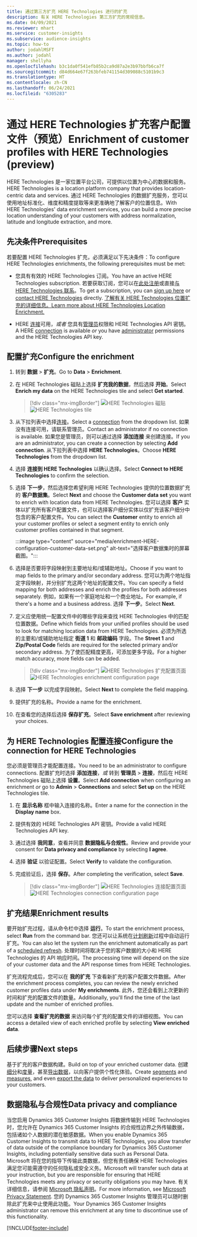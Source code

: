 ```yaml
---
title: 通过第三方扩充 HERE Technologies 进行的扩充
description: 有关 HERE Technologies 第三方扩充的常规信息。
ms.date: 04/09/2021
ms.reviewer: mhart
ms.service: customer-insights
ms.subservice: audience-insights
ms.topic: how-to
author: jodahlMSFT
ms.author: jodahl
manager: shellyha
ms.openlocfilehash: b3c1da0f541efb85b2ca9d87a2e3b97bbfb6ca7f
ms.sourcegitcommit: d84d664e67f263bfeb741154d309088c5101b9c3
ms.translationtype: HT
ms.contentlocale: zh-CN
ms.lasthandoff: 06/24/2021
ms.locfileid: "6305283"
---
```

# <a name="enrichment-of-customer-profiles-with-here-technologies-preview"></a><span data-ttu-id="f0c67-103">通过 HERE Technologies 扩充客户配置文件（预览）</span><span class="sxs-lookup"><span data-stu-id="f0c67-103">Enrichment of customer profiles with HERE Technologies (preview)</span></span>

<span data-ttu-id="f0c67-104">HERE Technologies 是一家位置平台公司，可提供以位置为中心的数据和服务。</span><span class="sxs-lookup"><span data-stu-id="f0c67-104">HERE Technologies is a location platform company that provides location-centric data and services.</span></span> <span data-ttu-id="f0c67-105">通过 HERE Technologies 的数据扩充服务，您可以使用地址标准化、维度和精度提取等来更准确地了解客户的位置信息。</span><span class="sxs-lookup"><span data-stu-id="f0c67-105">With HERE Technologies' data enrichment services, you can build a more precise location understanding of your customers with address normalization, latitude and longitude extraction, and more.</span></span>

## <a name="prerequisites"></a><span data-ttu-id="f0c67-106">先决条件</span><span class="sxs-lookup"><span data-stu-id="f0c67-106">Prerequisites</span></span>

<span data-ttu-id="f0c67-107">若要配置 HERE Technologies 扩充，必须满足以下先决条件：</span><span class="sxs-lookup"><span data-stu-id="f0c67-107">To configure HERE Technologies enrichments, the following prerequisites must be met:</span></span>

- <span data-ttu-id="f0c67-108">您具有有效的 HERE Technologies 订阅。</span><span class="sxs-lookup"><span data-stu-id="f0c67-108">You have an active HERE Technologies subscription.</span></span> <span data-ttu-id="f0c67-109">若要获取订阅，您可以在[此处注册](https://developer.here.com/sign-up?utm_medium=referral&utm_source=Microsoft-Dynamics-CI&create=Freemium-Basic)或直接[与 HERE Technologies 联系](https://developer.here.com/help?utm_medium=referral&utm_source=Microsoft-Dynamics-CI#how-can-we-help-you)。</span><span class="sxs-lookup"><span data-stu-id="f0c67-109">To get a subscription, you can [sign up here](https://developer.here.com/sign-up?utm_medium=referral&utm_source=Microsoft-Dynamics-CI&create=Freemium-Basic) or [contact HERE Technologies](https://developer.here.com/help?utm_medium=referral&utm_source=Microsoft-Dynamics-CI#how-can-we-help-you) directly.</span></span> [<span data-ttu-id="f0c67-110">了解有关 HERE Technologies 位置扩充的详细信息。</span><span class="sxs-lookup"><span data-stu-id="f0c67-110">Learn more about HERE Technologies Location Enrichment.</span></span>](https://developer.here.com/location-enrichment?cid=Dev-MicrosoftDynamics-DB-0-Dev-&utm_source=MicrosoftDynamics&utm_medium=referral&utm_campaign=Online_Dev_ReferralMicrosoft)

- <span data-ttu-id="f0c67-111">HERE [连接](connections.md)可用，*或者* 您具有[管理员](permissions.md#administrator)权限和 HERE Technologies API 密钥。</span><span class="sxs-lookup"><span data-stu-id="f0c67-111">A HERE [connection](connections.md) is available *or* you have [administrator](permissions.md#administrator) permissions and the HERE Technologies API key.</span></span>

## <a name="configure-the-enrichment"></a><span data-ttu-id="f0c67-112">配置扩充</span><span class="sxs-lookup"><span data-stu-id="f0c67-112">Configure the enrichment</span></span>

1. <span data-ttu-id="f0c67-113">转到 **数据** > **扩充**。</span><span class="sxs-lookup"><span data-stu-id="f0c67-113">Go to **Data** > **Enrichment**.</span></span> 

1. <span data-ttu-id="f0c67-114">在 HERE Technologies 磁贴上选择 **扩充我的数据**，然后选择 **开始**。</span><span class="sxs-lookup"><span data-stu-id="f0c67-114">Select **Enrich my data** on the HERE Technologies tile and select **Get started**.</span></span>

   > [!div class="mx-imgBorder"]
   > <span data-ttu-id="f0c67-115">![HERE Technologies 磁贴](media/HERE-tile.png "HERE Technologies 磁贴")</span><span class="sxs-lookup"><span data-stu-id="f0c67-115">![HERE Technologies tile](media/HERE-tile.png "HERE Technologies tile")</span></span>

1. <span data-ttu-id="f0c67-116">从下拉列表中选择[连接](connections.md)。</span><span class="sxs-lookup"><span data-stu-id="f0c67-116">Select a [connection](connections.md) from the dropdown list.</span></span> <span data-ttu-id="f0c67-117">如果没有连接可用，请联系管理员。</span><span class="sxs-lookup"><span data-stu-id="f0c67-117">Contact  an administrator if no connection is available.</span></span> <span data-ttu-id="f0c67-118">如果您是管理员，则可以通过选择 **添加连接** 来创建连接。</span><span class="sxs-lookup"><span data-stu-id="f0c67-118">If you are an administrator, you can create a connection by selecting **Add connection**.</span></span> <span data-ttu-id="f0c67-119">从下拉列表中选择 **HERE Technologies**。</span><span class="sxs-lookup"><span data-stu-id="f0c67-119">Choose **HERE Technologies** from the dropdown list.</span></span> 

1. <span data-ttu-id="f0c67-120">选择 **连接到 HERE Technologies** 以确认选择。</span><span class="sxs-lookup"><span data-stu-id="f0c67-120">Select **Connect to HERE Technologies** to confirm the selection.</span></span>

1.  <span data-ttu-id="f0c67-121">选择 **下一步**，然后选择您希望利用 HERE Technologies 提供的位置数据扩充的 **客户数据集**。</span><span class="sxs-lookup"><span data-stu-id="f0c67-121">Select **Next** and choose the **Customer data set** you want to enrich with location data from HERE Technologies.</span></span> <span data-ttu-id="f0c67-122">您可以选择 **客户** 实体以扩充所有客户配置文件，也可以选择客户细分实体以仅扩充该客户细分中包含的客户配置文件。</span><span class="sxs-lookup"><span data-stu-id="f0c67-122">You can select the **Customer** entity to enrich all your customer profiles or select a segment entity to enrich only customer profiles contained in that segment.</span></span>

    :::image type="content" source="media/enrichment-HERE-configuration-customer-data-set.png" alt-text="选择客户数据集时的屏幕截图。":::

1. <span data-ttu-id="f0c67-124">选择是否要将字段映射到主要地址和/或辅助地址。</span><span class="sxs-lookup"><span data-stu-id="f0c67-124">Choose if you want to map fields to the primary and/or secondary address.</span></span> <span data-ttu-id="f0c67-125">您可以为两个地址指定字段映射，并分别扩充这两个地址的配置文件。</span><span class="sxs-lookup"><span data-stu-id="f0c67-125">You can specify a field mapping for both addresses and enrich the profiles for both addresses separately.</span></span> <span data-ttu-id="f0c67-126">例如，如果有一个家庭地址和一个商业地址。</span><span class="sxs-lookup"><span data-stu-id="f0c67-126">For example, if there's a home and a business address.</span></span> <span data-ttu-id="f0c67-127">选择 **下一步**。</span><span class="sxs-lookup"><span data-stu-id="f0c67-127">Select **Next**.</span></span>

1. <span data-ttu-id="f0c67-128">定义应使用统一配置文件中的哪些字段来查找 HERE Technologies 中的匹配位置数据。</span><span class="sxs-lookup"><span data-stu-id="f0c67-128">Define which fields from your unified profiles should be used to look for matching location data from HERE Technologies.</span></span> <span data-ttu-id="f0c67-129">必须为所选的主要和/或辅助地址指定 **街道 1** 和 **邮政编码** 字段。</span><span class="sxs-lookup"><span data-stu-id="f0c67-129">The **Street 1** and **Zip/Postal Code** fields are required for the selected primary and/or secondary address.</span></span> <span data-ttu-id="f0c67-130">为了使匹配精度更高，可添加更多字段。</span><span class="sxs-lookup"><span data-stu-id="f0c67-130">For a higher match accuracy, more fields can be added.</span></span>

   > [!div class="mx-imgBorder"]
   > <span data-ttu-id="f0c67-131">![HERE Technologies 扩充配置页面](media/enrichment-HERE-configuration.png "HERE Technologies 扩充配置页面")</span><span class="sxs-lookup"><span data-stu-id="f0c67-131">![HERE Technologies enrichment configuration page](media/enrichment-HERE-configuration.png "HERE Technologies enrichment configuration page")</span></span>

1. <span data-ttu-id="f0c67-132">选择 **下一步** 以完成字段映射。</span><span class="sxs-lookup"><span data-stu-id="f0c67-132">Select **Next** to complete the field mapping.</span></span>

1. <span data-ttu-id="f0c67-133">提供扩充的名称。</span><span class="sxs-lookup"><span data-stu-id="f0c67-133">Provide a name for the enrichment.</span></span> 

1. <span data-ttu-id="f0c67-134">在查看您的选择后选择 **保存扩充**。</span><span class="sxs-lookup"><span data-stu-id="f0c67-134">Select **Save enrichment** after reviewing your choices.</span></span>

## <a name="configure-the-connection-for-here-technologies"></a><span data-ttu-id="f0c67-135">为 HERE Technologies 配置连接</span><span class="sxs-lookup"><span data-stu-id="f0c67-135">Configure the connection for HERE Technologies</span></span> 

<span data-ttu-id="f0c67-136">您必须是管理员才能配置连接。</span><span class="sxs-lookup"><span data-stu-id="f0c67-136">You need to be an administrator to configure connections.</span></span> <span data-ttu-id="f0c67-137">配置扩充时选择 **添加连接**，*或* 转到 **管理员** > **连接**，然后在 HERE Technologies 磁贴上选择 **设置**。</span><span class="sxs-lookup"><span data-stu-id="f0c67-137">Select **Add connection** when configuring an enrichment *or* go to **Admin** > **Connections** and select **Set up** on the HERE Technologies tile.</span></span>

1. <span data-ttu-id="f0c67-138">在 **显示名称** 框中输入连接的名称。</span><span class="sxs-lookup"><span data-stu-id="f0c67-138">Enter a name for the connection in the **Display name** box.</span></span>

1. <span data-ttu-id="f0c67-139">提供有效的 HERE Technologies API 密钥。</span><span class="sxs-lookup"><span data-stu-id="f0c67-139">Provide a valid HERE Technologies API key.</span></span>

1. <span data-ttu-id="f0c67-140">通过选择 **我同意**，查看并同意 **数据隐私与合规性**。</span><span class="sxs-lookup"><span data-stu-id="f0c67-140">Review and provide your consent for **Data privacy and compliance** by selecting **I agree**.</span></span>

1. <span data-ttu-id="f0c67-141">选择 **验证** 以验证配置。</span><span class="sxs-lookup"><span data-stu-id="f0c67-141">Select **Verify** to validate the configuration.</span></span>

1. <span data-ttu-id="f0c67-142">完成验证后，选择 **保存**。</span><span class="sxs-lookup"><span data-stu-id="f0c67-142">After completing the verification, select **Save**.</span></span>

   > [!div class="mx-imgBorder"]
   > <span data-ttu-id="f0c67-143">![HERE Technologies 连接配置页面](media/enrichment-HERE-connection.png "HERE Technologies 连接配置页面")</span><span class="sxs-lookup"><span data-stu-id="f0c67-143">![HERE Technologies connection configuration page](media/enrichment-HERE-connection.png "HERE Technologies connection configuration page")</span></span>

## <a name="enrichment-results"></a><span data-ttu-id="f0c67-144">扩充结果</span><span class="sxs-lookup"><span data-stu-id="f0c67-144">Enrichment results</span></span>

<span data-ttu-id="f0c67-145">要开始扩充过程，请从命令栏中选择 **运行**。</span><span class="sxs-lookup"><span data-stu-id="f0c67-145">To start the enrichment process, select **Run** from the command bar.</span></span> <span data-ttu-id="f0c67-146">您还可以让系统在[计划刷新](system.md#schedule-tab)过程中自动运行扩充。</span><span class="sxs-lookup"><span data-stu-id="f0c67-146">You can also let the system run the enrichment automatically as part of a [scheduled refresh](system.md#schedule-tab).</span></span> <span data-ttu-id="f0c67-147">处理时间将取决于您的客户数据的大小和 HERE Technologies 的 API 响应时间。</span><span class="sxs-lookup"><span data-stu-id="f0c67-147">The processing time will depend on the size of your customer data and the API response times from HERE Technologies.</span></span>

<span data-ttu-id="f0c67-148">扩充流程完成后，您可以在 **我的扩充** 下查看新扩充的客户配置文件数据。</span><span class="sxs-lookup"><span data-stu-id="f0c67-148">After the enrichment process completes, you can review the newly enriched customer profiles data under **My enrichments**.</span></span> <span data-ttu-id="f0c67-149">此外，您还会看到上次更新的时间和扩充的配置文件的数量。</span><span class="sxs-lookup"><span data-stu-id="f0c67-149">Additionally, you'll find the time of the last update and the number of enriched profiles.</span></span>

<span data-ttu-id="f0c67-150">您可以选择 **查看扩充的数据** 来访问每个扩充的配置文件的详细视图。</span><span class="sxs-lookup"><span data-stu-id="f0c67-150">You can access a detailed view of each enriched profile by selecting **View enriched data**.</span></span>

## <a name="next-steps"></a><span data-ttu-id="f0c67-151">后续步骤</span><span class="sxs-lookup"><span data-stu-id="f0c67-151">Next steps</span></span>

<span data-ttu-id="f0c67-152">基于扩充的客户数据构建。</span><span class="sxs-lookup"><span data-stu-id="f0c67-152">Build on top of your enriched customer data.</span></span> <span data-ttu-id="f0c67-153">创建[细分](segments.md)和[度量](measures.md)，甚至[导出数据](export-destinations.md)，以向客户提供个性化体验。</span><span class="sxs-lookup"><span data-stu-id="f0c67-153">Create [segments](segments.md) and [measures](measures.md), and even [export the data](export-destinations.md) to deliver personalized experiences to your customers.</span></span>

## <a name="data-privacy-and-compliance"></a><span data-ttu-id="f0c67-154">数据隐私与合规性</span><span class="sxs-lookup"><span data-stu-id="f0c67-154">Data privacy and compliance</span></span>

<span data-ttu-id="f0c67-155">当您启用 Dynamics 365 Customer Insights 将数据传输到 HERE Technologies 时，您允许在 Dynamics 365 Customer Insights 的合规性边界之外传输数据，包括诸如个人数据的潜在敏感数据。</span><span class="sxs-lookup"><span data-stu-id="f0c67-155">When you enable Dynamics 365 Customer Insights to transmit data to HERE Technologies, you allow transfer of data outside of the compliance boundary for Dynamics 365 Customer Insights, including potentially sensitive data such as Personal Data.</span></span> <span data-ttu-id="f0c67-156">Microsoft 将在您的指导下传输此类数据，但您有责任确保 HERE Technologies 满足您可能需遵守的任何隐私或安全义务。</span><span class="sxs-lookup"><span data-stu-id="f0c67-156">Microsoft will transfer such data at your instruction, but you are responsible for ensuring that HERE Technologies meets any privacy or security obligations you may have.</span></span> <span data-ttu-id="f0c67-157">有关详细信息，请参阅 [Microsoft 隐私声明](https://go.microsoft.com/fwlink/?linkid=396732)。</span><span class="sxs-lookup"><span data-stu-id="f0c67-157">For more information, see [Microsoft Privacy Statement](https://go.microsoft.com/fwlink/?linkid=396732).</span></span>
<span data-ttu-id="f0c67-158">您的 Dynamics 365 Customer Insights 管理员可以随时删除此扩充来中止使用此功能。</span><span class="sxs-lookup"><span data-stu-id="f0c67-158">Your Dynamics 365 Customer Insights administrator can remove this enrichment at any time to discontinue use of this functionality.</span></span>


[!INCLUDE[footer-include](../includes/footer-banner.md)]
